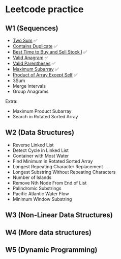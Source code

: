 # Leetcode practice

## W1 (Sequences)

- [Two Sum](./w1-sequences/twoSum.go) ✅
- [Contains Duplicate](./w1-sequences/contains_duplicate.go) ✅
- [Best Time to Buy and Sell Stock I](./w1-sequences/best_time_stock.go) ✅
- [Valid Anagram](./w1-sequences/anagram.go) ✅
- [Valid Parentheses](./w1-sequences/parantheses.go) ✅
- [Maximum Subarray](./w1-sequences/maxsubarray.go) ✅
- [Product of Array Except Self](./w1-sequences/prodarrayexceptself.go) ✅
- 3Sum
- Merge Intervals
- Group Anagrams

Extra:
  
- Maximum Product Subarray
- Search in Rotated Sorted Array

## W2 (Data Structures)

- Reverse Linked List
- Detect Cycle in Linked List
- Container with Most Water
- Find Minimum in Rotated Sorted Array
- Longest Repeating Character Replacement
- Longest Substring Without Repeating Characters
- Number of Islands
- Remove Nth Node From End of List
- Palindromic Substrings
- Pacific Atlantic Water Flow
- Minimum Window Substring


## W3 (Non-Linear Data Structures)


## W4 (More data structures)

## W5 (Dynamic Programming)
